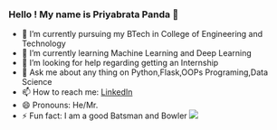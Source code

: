 ### Hello ! My name is Priyabrata Panda 👋




- 🔭 I’m currently pursuing my BTech in College of Engineering and Technology
- 🌱 I’m currently learning  Machine Learning and Deep Learning
- 🤔 I’m looking for help regarding getting an Internship
- 💬 Ask me about any thing on Python,Flask,OOPs Programing,Data Science
- 📫 How to reach me: [LinkedIn](https://www.linkedin.com/in/priyabrata-panda-80485018a/ "LinkedIn")
- 😄 Pronouns: He/Mr.
- ⚡ Fun fact: I am a good Batsman and Bowler
![](https://github-readme-stats.vercel.app/api?username=Priyabrata409&&show_icons=true&title_color=ffffff&icon_color=bb2acf&text_color=daf7dc&bg_color=161616)
